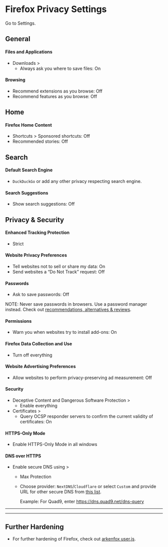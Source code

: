 # Firefox Privacy Settings

Go to Settings.



## General

#### Files and Applications
- Downloads >
  - Always ask you where to save files: On

#### Browsing
- Recommend extensions as you browse: Off
- Recommend features as you browse: Off



## Home

#### Firefox Home Content
- Shortcuts > Sponsored shortcuts: Off
- Recommended stories: Off



## Search

#### Default Search Engine
- `DuckDuckGo` or add any other privacy respecting search engine.

#### Search Suggestions
- Show search suggestions: Off



## Privacy & Security

#### Enhanced Tracking Protection
- Strict

#### Website Privacy Preferences
- Tell websites not to sell or share my data: On
- Send websites a “Do Not Track” request: Off

#### Passwords
- Ask to save passwords: Off

NOTE: Never save passwords in browsers. Use a password manager instead. Check out [recommendations, alternatives & reviews](https://github.com/StellarSand/privacy-settings#recommendations-alternatives--reviews).

#### Permissions
- Warn you when websites try to install add-ons: On

#### Firefox Data Collection and Use
- Turn off everything

#### Website Advertising Preferences
- Allow websites to perform privacy-preserving ad measurement: Off

#### Security
- Deceptive Content and Dangerous Software Protection >
  - Enable everything
- Certificates >
  - Query OCSP responder servers to confirm the current validity of certificates: On

#### HTTPS-Only Mode
- Enable HTTPS-Only Mode in all windows

#### DNS over HTTPS
- Enable secure DNS using >
  - Max Protection
  - Choose provider: `NextDNS`/`Cloudflare` or select `Custom` and provide URL for other secure DNS from [this list](https://www.privacyguides.org/en/dns/#recommended-providers).
  
    Example: For Quad9, enter https://dns.quad9.net/dns-query

---
---

## Further Hardening
- For further hardening of Firefox, check out [arkenfox user.js](https://github.com/arkenfox/user.js).